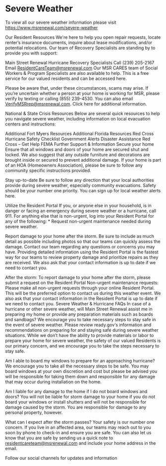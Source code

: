 # Severe Weather

To view all our severe weather information please visit https://www.msrenewal.com/severe-weather

Our Resident Resources
We're here to help you open repair requests, locate renter’s insurance documents, inquire about lease modifications, and/or potential relocations. Our team of Recovery Specialists are standing by to provide you with support:

Main Street Renewal Hurricane Recovery Specialists
Call (239) 205-2167
Email <ResidentCareTeam@msrenewal.com>
Our MSR CARES team of Social Workers & Program Specialists are also available to help. This is a free service for our valued residents and can be accessed here.

Please be aware that, under these circumstances, scams may arise. If you’re uncertain whether a person at your home is working for MSR, please verify by texting or calling (855) 239-4530. You can also email <VerifyMSRrep@msrenewal.com>. Click here for additional information.

National & State Crisis Resources
Below are several quick resources to help you navigate severe weather, including information on local evacuation centers and instructions:

Additional Fort Myers Resources
Additional Florida Resources
Red Cross Hurricane Safety Checklist
Government Alerts
Disaster Assistance
Red Cross – Get Help
FEMA
Further Support & Information
Secure your home
Ensure that all windows and doors of your home are secured shut and locked. We also suggest that any outside furniture and decorations are brought inside or secured to prevent additional damage. If your home is part of an HOA (Homeowners Association), please be sure to follow any community specific instructions provided.

Stay up-to-date
Be sure to follow any direction that your local authorities provide during severe weather, especially community evacuations. Safety should be your number one priority. You can sign up for local weather alerts here.

Utilize the Resident Portal
If you, or anyone else in your household, is in danger or facing an emergency during severe weather or a hurricane, call 911. For anything else that is non-urgent, log into your Resident Portal for any of the following: * Request non-urgent maintenance needed during severe weather.

Report damage to your home after the storm. Be sure to include as much detail as possible including photos so that our teams can quickly assess the damage.
Contact our team regarding any questions or concerns you may have.
Providing detailed information using the Resident Portal is the fastest way for our teams to review property damage and prioritize repairs as they are received. We also ask that your contact information is up to date if we need to contact you.

After the storm:
To report damage to your home after the storm, please submit a request on the Resident Portal
Non-urgent maintenance requests:
Please make all non-urgent requests through your online Resident Portal. This will be the preferred option to contact us during this weather event. We also ask that your contact information in the Resident Portal is up to date if we need to contact you.
Severe Weather & Hurricane FAQs
In case of a hurricane or other severe weather, will Main Street Renewal assist me in preparing my home or provide any preparation materials such as boards and sandbags? We encourage you to take necessary steps to stay safe in the event of severe weather. Please review ready.gov‘s information and recommendations on preparing for and staying safe during severe weather situations. While we don’t have the ability to provide materials or labor to prepare your home for severe weather, the safety of our valued Residents is our primary concern, and we encourage you to take the steps necessary to stay safe.

Am I able to board my windows to prepare for an approaching hurricane? We encourage you to take all the necessary steps to be safe. You may board windows at your own discretion and cost but please be advised you will be responsible for taking them down and responsible for any damage that may occur during installation on the home.

Am I liable for any damage to the home if I do not board windows and doors? You will not be liable for storm damage to your home if you do not board your windows or install shutters and will not be responsible for damage caused by the storm. You are responsible for damage to any personal property, however.

What can I expect after the storm passes? Your safety is our number one concern. If you live in an affected area, our teams may reach out to you soon by phone to check-in and ensure you are safe. You can also let us know that you are safe by sending us a quick note to <residentcareteam@msrenewal.com> and include your home address in the email.

Follow our social channels for updates and information
